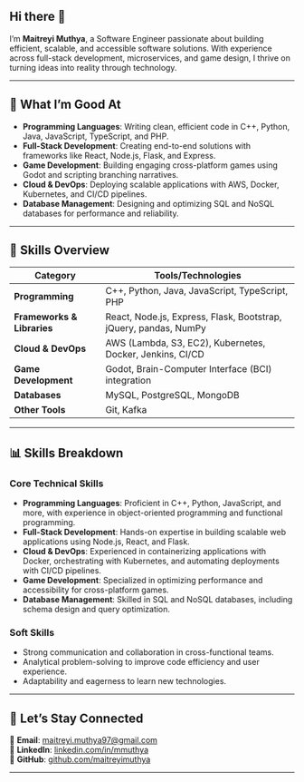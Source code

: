 ## Hi there 👋

I’m **Maitreyi Muthya**, a Software Engineer passionate about building efficient, scalable, and accessible software solutions. With experience across full-stack development, microservices, and game design, I thrive on turning ideas into reality through technology.

---

## 🔧 What I’m Good At

- **Programming Languages**: Writing clean, efficient code in C++, Python, Java, JavaScript, TypeScript, and PHP.
- **Full-Stack Development**: Creating end-to-end solutions with frameworks like React, Node.js, Flask, and Express.
- **Game Development**: Building engaging cross-platform games using Godot and scripting branching narratives.
- **Cloud & DevOps**: Deploying scalable applications with AWS, Docker, Kubernetes, and CI/CD pipelines.
- **Database Management**: Designing and optimizing SQL and NoSQL databases for performance and reliability.

---

## 🔧 Skills Overview

| **Category**               | **Tools/Technologies**                                           |
| -------------------------- | ---------------------------------------------------------------- |
| **Programming**            | C++, Python, Java, JavaScript, TypeScript, PHP                   |
| **Frameworks & Libraries** | React, Node.js, Express, Flask, Bootstrap, jQuery, pandas, NumPy |
| **Cloud & DevOps**         | AWS (Lambda, S3, EC2), Kubernetes, Docker, Jenkins, CI/CD        |
| **Game Development**       | Godot, Brain-Computer Interface (BCI) integration                |
| **Databases**              | MySQL, PostgreSQL, MongoDB                                       |
| **Other Tools**            | Git, Kafka                                                       |

---

## 📊 Skills Breakdown

### **Core Technical Skills**

- **Programming Languages**: Proficient in C++, Python, JavaScript, and more, with experience in object-oriented programming and functional programming.
- **Full-Stack Development**: Hands-on expertise in building scalable web applications using Node.js, React, and Flask.
- **Cloud & DevOps**: Experienced in containerizing applications with Docker, orchestrating with Kubernetes, and automating deployments with CI/CD pipelines.
- **Game Development**: Specialized in optimizing performance and accessibility for cross-platform games.
- **Database Management**: Skilled in SQL and NoSQL databases, including schema design and query optimization.

### **Soft Skills**

- Strong communication and collaboration in cross-functional teams.
- Analytical problem-solving to improve code efficiency and user experience.
- Adaptability and eagerness to learn new technologies.

---

## 📨 Let’s Stay Connected

📧 **Email**: [maitreyi.muthya97@gmail.com](mailto\:maitreyi.muthya97@gmail.com)\
🔗 **LinkedIn**: [linkedin.com/in/mmuthya](https://linkedin.com/in/mmuthya)\
🔧 **GitHub**: [github.com/maitreyimuthya](https://github.com/maitreyimuthya)

---


